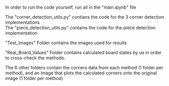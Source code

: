
In order to run the code yourself, run all in the "main.ipynb" file

The "corner_detection_utils.py" contians the code for the 3 corner detection implementations  
The "piece_detection_utils.py" contains the code for the piece detection implementation

"Test_Images" Folder contains the images used for results

"Real_Board_Values" Folder contains calculated board states by us in order to cross-check the methods.

The 6 other folders contain the corners data from each method (1 folder per method), and an image that plots the calculated corners onto the original image (1 folder per method)
